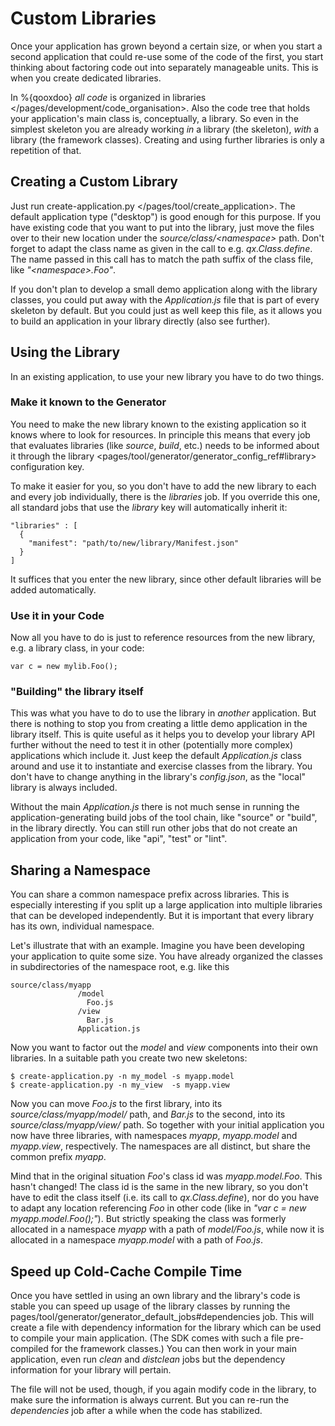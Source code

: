 Custom Libraries
================

Once your application has grown beyond a certain size, or when you start
a second application that could re-use some of the code of the first,
you start thinking about factoring code out into separately manageable
units. This is when you create dedicated libraries.

In %{qooxdoo} *all code* is organized in libraries
\</pages/development/code\_organisation\>. Also the code tree that holds
your application's main class is, conceptually, a library. So even in
the simplest skeleton you are already working *in* a library (the
skeleton), *with* a library (the framework classes). Creating and using
further libraries is only a repetition of that.

Creating a Custom Library
-------------------------

Just run create-application.py \</pages/tool/create\_application\>. The
default application type ("desktop") is good enough for this purpose. If
you have existing code that you want to put into the library, just move
the files over to their new location under the
*source/class/\<namespace\>* path. Don't forget to adapt the class name
as given in the call to e.g. *qx.Class.define*. The name passed in this
call has to match the path suffix of the class file, like
*"\<namespace\>.Foo"*.

If you don't plan to develop a small demo application along with the
library classes, you could put away with the *Application.js* file that
is part of every skeleton by default. But you could just as well keep
this file, as it allows you to build an application in your library
directly (also see further).

Using the Library
-----------------

In an existing application, to use your new library you have to do two
things.

### Make it known to the Generator

You need to make the new library known to the existing application so it
knows where to look for resources. In principle this means that every
job that evaluates libraries (like *source*, *build*, etc.) needs to be
informed about it through the
library \<pages/tool/generator/generator\_config\_ref\#library\>
configuration key.

To make it easier for you, so you don't have to add the new library to
each and every job individually, there is the *libraries* job. If you
override this one, all standard jobs that use the *library* key will
automatically inherit it:

    "libraries" : [
      {
        "manifest": "path/to/new/library/Manifest.json"
      }
    ]

It suffices that you enter the new library, since other default
libraries will be added automatically.

### Use it in your Code

Now all you have to do is just to reference resources from the new
library, e.g. a library class, in your code:

    var c = new mylib.Foo();

### "Building" the library itself

This was what you have to do to use the library in *another*
application. But there is nothing to stop you from creating a little
demo application in the library itself. This is quite useful as it helps
you to develop your library API further without the need to test it in
other (potentially more complex) applications which include it. Just
keep the default *Application.js* class around and use it to instantiate
and exercise classes from the library. You don't have to change anything
in the library's *config.json*, as the "local" library is always
included.

Without the main *Application.js* there is not much sense in running the
application-generating build jobs of the tool chain, like "source" or
"build", in the library directly. You can still run other jobs that do
not create an application from your code, like "api", "test" or "lint".

Sharing a Namespace
-------------------

You can share a common namespace prefix across libraries. This is
especially interesting if you split up a large application into multiple
libraries that can be developed independently. But it is important that
every library has its own, individual namespace.

Let's illustrate that with an example. Imagine you have been developing
your application to quite some size. You have already organized the
classes in subdirectories of the namespace root, e.g. like this

``` {.sourceCode .text}
source/class/myapp
               /model
                 Foo.js
               /view
                 Bar.js
               Application.js
```

Now you want to factor out the *model* and *view* components into their
own libraries. In a suitable path you create two new skeletons:

``` {.sourceCode .bash}
$ create-application.py -n my_model -s myapp.model
$ create-application.py -n my_view  -s myapp.view
```

Now you can move *Foo.js* to the first library, into its
*source/class/myapp/model/* path, and *Bar.js* to the second, into its
*source/class/myapp/view/* path. So together with your initial
application you now have three libraries, with namespaces *myapp*,
*myapp.model* and *myapp.view*, respectively. The namespaces are all
distinct, but share the common prefix *myapp*.

Mind that in the original situation *Foo*'s class id was
*myapp.model.Foo*. This hasn't changed! The class id is the same in the
new library, so you don't have to edit the class itself (i.e. its call
to *qx.Class.define*), nor do you have to adapt any location referencing
*Foo* in other code (like in *"var c = new myapp.model.Foo();"*). But
strictly speaking the class was formerly allocated in a namespace
*myapp* with a path of *model/Foo.js*, while now it is allocated in a
namespace *myapp.model* with a path of *Foo.js*.

Speed up Cold-Cache Compile Time
--------------------------------

Once you have settled in using an own library and the library's code is
stable you can speed up usage of the library classes by running the
pages/tool/generator/generator\_default\_jobs\#dependencies job. This
will create a file with dependency information for the library which can
be used to compile your main application. (The SDK comes with such a
file pre-compiled for the framework classes.) You can then work in your
main application, even run *clean* and *distclean* jobs but the
dependency information for your library will pertain.

The file will not be used, though, if you again modify code in the
library, to make sure the information is always current. But you can
re-run the *dependencies* job after a while when the code has
stabilized.
